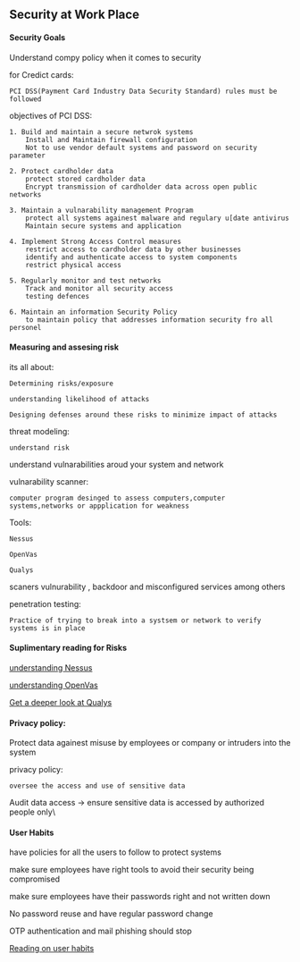 
## Security at Work Place

#### Security Goals

Understand compy policy when it comes to security

for Credict cards:

    PCI DSS(Payment Card Industry Data Security Standard) rules must be followed

objectives of PCI DSS:
    
    1. Build and maintain a secure netwrok systems
        Install and Maintain firewall configuration
        Not to use vendor default systems and password on security parameter

    2. Protect cardholder data
        protect stored cardholder data
        Encrypt transmission of cardholder data across open public networks

    3. Maintain a vulnarability management Program
        protect all systems againest malware and regulary u[date antivirus
        Maintain secure systems and application

    4. Implement Strong Access Control measures
        restrict access to cardholder data by other businesses
        identify and authenticate access to system components
        restrict physical access

    5. Regularly monitor and test networks
        Track and monitor all security access
        testing defences

    6. Maintain an information Security Policy
        to maintain policy that addresses information security fro all personel


#### Measuring and assesing risk 

its all about:

    Determining risks/exposure

    understanding likelihood of attacks

    Designing defenses around these risks to minimize impact of attacks

threat modeling:

    understand risk

understand vulnarabilities aroud your system and network

vulnarability scanner:

    computer program desinged to assess computers,computer systems,networks or appplication for weakness

Tools:

    Nessus

    OpenVas

    Qualys

scaners vulnurability , backdoor and  misconfigured services among others

penetration testing:

    Practice of trying to break into a systsem or network to verify systems is in place

#### Suplimentary reading for Risks

[understanding Nessus](https://www.tenable.com/products/nessus-vulnerability-scanner)

[understanding OpenVas](http://www.openvas.org/)

[Get a deeper look at Qualys](https://www.qualys.com/forms/freescan/)


#### Privacy policy:

Protect data againest misuse by employees or company or intruders into the system

privacy policy:

    oversee the access and use of sensitive data

Audit data access -> ensure sensitive data is accessed by authorized people only\

#### User Habits

have policies for all the users to follow to protect systems 

make sure employees have right tools to avoid their security being compromised

make sure employees have their passwords right and not written down

No password reuse and have regular password change 

OTP authentication and mail phishing should stop

[Reading on user habits](https://support.google.com/a/answer/6197508?hl=en)
